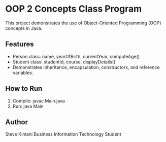 # OOP 2 Concepts Class Program

This project demonstrates the use of Object-Oriented Programming (OOP) concepts in Java.

## Features
- Person class: name, yearOfBirth, currentYear, computeAge()
- Student class: studentId, course, displayDetails()
- Demonstrates inheritance, encapsulation, constructors, and reference variables.

## How to Run
1. Compile:
   javac Main.java
2. Run:
   java Main

## Author
Steve Kimani
Business Information Technology Student
